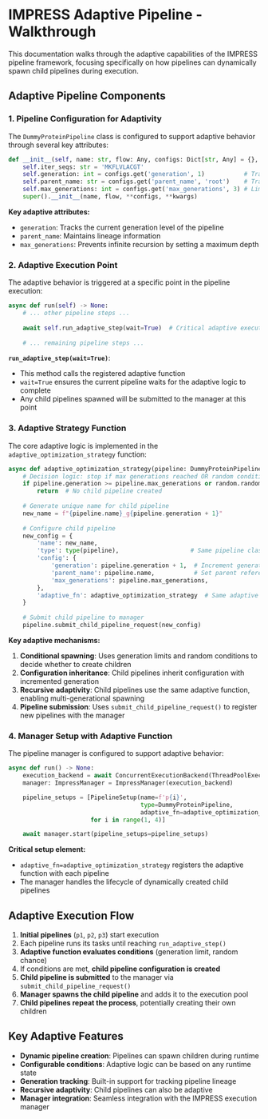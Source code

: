 # IMPRESS Adaptive Pipeline - Walkthrough

This documentation walks through the adaptive capabilities of the IMPRESS pipeline framework, focusing specifically on how pipelines can dynamically spawn child pipelines during execution.

## Adaptive Pipeline Components

### 1. Pipeline Configuration for Adaptivity

The `DummyProteinPipeline` class is configured to support adaptive behavior through several key attributes:

```python
def __init__(self, name: str, flow: Any, configs: Dict[str, Any] = {}, **kwargs):
    self.iter_seqs: str = 'MKFLVLACGT'
    self.generation: int = configs.get('generation', 1)           # Track generation level
    self.parent_name: str = configs.get('parent_name', 'root')    # Track parent pipeline
    self.max_generations: int = configs.get('max_generations', 3) # Limit recursion depth
    super().__init__(name, flow, **configs, **kwargs)
```

**Key adaptive attributes:**
- `generation`: Tracks the current generation level of the pipeline
- `parent_name`: Maintains lineage information
- `max_generations`: Prevents infinite recursion by setting a maximum depth

### 2. Adaptive Execution Point

The adaptive behavior is triggered at a specific point in the pipeline execution:

```python
async def run(self) -> None:
    # ... other pipeline steps ...
    
    await self.run_adaptive_step(wait=True)  # Critical adaptive execution point
    
    # ... remaining pipeline steps ...
```

**`run_adaptive_step(wait=True)`**:
- This method calls the registered adaptive function
- `wait=True` ensures the current pipeline waits for the adaptive logic to complete
- Any child pipelines spawned will be submitted to the manager at this point

### 3. Adaptive Strategy Function

The core adaptive logic is implemented in the `adaptive_optimization_strategy` function:

```python
async def adaptive_optimization_strategy(pipeline: DummyProteinPipeline) -> None:
    # Decision logic: stop if max generations reached OR random condition (50% chance)
    if pipeline.generation >= pipeline.max_generations or random.random() >= 0.5:
        return  # No child pipeline created
    
    # Generate unique name for child pipeline
    new_name = f"{pipeline.name}_g{pipeline.generation + 1}"
    
    # Configure child pipeline
    new_config = {
        'name': new_name,
        'type': type(pipeline),                    # Same pipeline class
        'config': {
            'generation': pipeline.generation + 1,  # Increment generation
            'parent_name': pipeline.name,           # Set parent reference
            'max_generations': pipeline.max_generations,
        },
        'adaptive_fn': adaptive_optimization_strategy  # Same adaptive function
    }
    
    # Submit child pipeline to manager
    pipeline.submit_child_pipeline_request(new_config)
```

**Key adaptive mechanisms:**

1. **Conditional spawning**: Uses generation limits and random conditions to decide whether to create children
2. **Configuration inheritance**: Child pipelines inherit configuration with incremented generation
3. **Recursive adaptivity**: Child pipelines use the same adaptive function, enabling multi-generational spawning
4. **Pipeline submission**: Uses `submit_child_pipeline_request()` to register new pipelines with the manager

### 4. Manager Setup with Adaptive Function

The pipeline manager is configured to support adaptive behavior:

```python
async def run() -> None:
    execution_backend = await ConcurrentExecutionBackend(ThreadPoolExecutor())
    manager: ImpressManager = ImpressManager(execution_backend)

    pipeline_setups = [PipelineSetup(name=f'p{i}',
                                     type=DummyProteinPipeline,
                                     adaptive_fn=adaptive_optimization_strategy)  # Adaptive function registered
                       for i in range(1, 4)]

    await manager.start(pipeline_setups=pipeline_setups)
```

**Critical setup element:**
- `adaptive_fn=adaptive_optimization_strategy` registers the adaptive function with each pipeline
- The manager handles the lifecycle of dynamically created child pipelines

## Adaptive Execution Flow

1. **Initial pipelines** (`p1`, `p2`, `p3`) start execution
2. Each pipeline runs its tasks until reaching `run_adaptive_step()`
3. **Adaptive function evaluates conditions** (generation limit, random chance)
4. If conditions are met, **child pipeline configuration is created**
5. **Child pipeline is submitted** to the manager via `submit_child_pipeline_request()`
6. **Manager spawns the child pipeline** and adds it to the execution pool
7. **Child pipelines repeat the process**, potentially creating their own children

## Key Adaptive Features

- **Dynamic pipeline creation**: Pipelines can spawn children during runtime
- **Configurable conditions**: Adaptive logic can be based on any runtime state
- **Generation tracking**: Built-in support for tracking pipeline lineage
- **Recursive adaptivity**: Child pipelines can also be adaptive
- **Manager integration**: Seamless integration with the IMPRESS execution manager